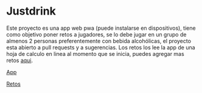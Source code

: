 # Justdrink

Este proyecto es una app web pwa (puede instalarse en dispositivos), tiene como objetivo poner retos a jugadores, se lo debe jugar en un grupo de almenos 2 personas preferentemente con bebida alcohólicas, el proyecto esta abierto a pull requests y a sugerencias.
Los retos los lee la app de una hoja de calculo en linea al momento que se inicia, puedes agregar mas retos [aqui](https://docs.google.com/spreadsheets/d/1OrWDh-iwv1UBjwbvqA8wbdMkQzEulyKu/edit#gid=441603836).


[App](https://l4crito.github.io/justdrink/)

[Retos](https://docs.google.com/spreadsheets/d/1OrWDh-iwv1UBjwbvqA8wbdMkQzEulyKu/edit#gid=441603836)